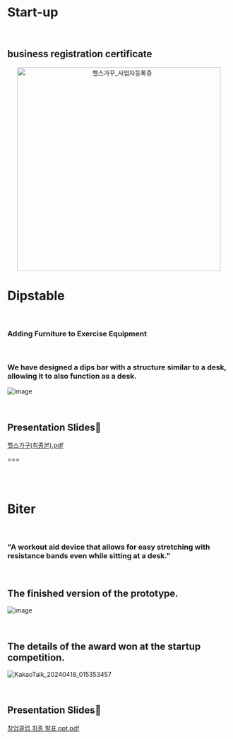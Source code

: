 # Start-up

<br>

## business registration certificate
<div style="text-align:center;">
  <img width="461" alt="헬스가꾸_사업자등록증" src="https://github.com/gomdolipooh/Start-up/assets/97873333/1cd650ef-f2a3-486b-a031-37d2b629ada6">
</div>



# Dipstable



<br>

### Adding Furniture to Exercise Equipment

<br>

### We have designed a dips bar with a structure similar to a desk, allowing it to also function as a desk.

![image](https://github.com/gomdolipooh/Start-up/assets/97873333/2323df0a-45f7-4586-ab6a-c582e540952d)

<br>

## Presentation Slides📄
[헬스가구(최종본).pdf](https://github.com/gomdolipooh/Start-up/files/15014585/default.pdf)
<br>


===

<br>
<br>

# Biter


<br>

### "A workout aid device that allows for easy stretching with resistance bands even while sitting at a desk."

<br>

## The finished version of the prototype.
![image](https://github.com/gomdolipooh/Start-up/assets/97873333/631e6c90-17c2-4a14-a3ec-aa744fe19c3b)

<br>

## The details of the award won at the startup competition.
![KakaoTalk_20240418_015353457](https://github.com/gomdolipooh/Start-up/assets/97873333/237379da-2464-421a-8872-b1529df77c03)

<br>

## Presentation Slides📄
[창업클럽 최종 발표 ppt.pdf](https://github.com/gomdolipooh/Start-up/files/15014833/ppt.pdf)






